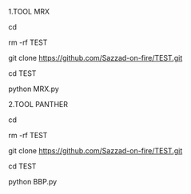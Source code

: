 1.TOOL MRX

cd

rm -rf TEST

git clone https://github.com/Sazzad-on-fire/TEST.git

cd TEST

python MRX.py


2.TOOL PANTHER

cd

rm -rf TEST

git clone https://github.com/Sazzad-on-fire/TEST.git

cd TEST

python BBP.py

